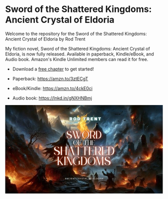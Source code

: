 # Sword of the Shattered Kingdoms: Ancient Crystal of Eldoria

Welcome to the repository for the Sword of the Shattered Kingdoms: Ancient Crystal of Eldoria by Rod Trent

My fiction novel, Sword of the Shattered Kingdoms: Ancient Crystal of Eldoria, is now fully released. Available in paperback, Kindle/eBook, and Audio book. Amazon's Kindle Unlimited members can read it for free.

* Download a <a href="https://github.com/rod-trent/SSK/blob/main/Free_Chapter/Sword%20of%20the%20Shattered%20Kingdoms-FreeChapter10.pdf" target="_blank">free chapter</a> to get started!

* Paperback: https://amzn.to/3ztECgT 

* eBook/Kindle: https://amzn.to/4ckE0ci 

* Audio book: https://lnkd.in/gNXHNBmj 

<p align="center"><img src="https://github.com/rod-trent/SSK/blob/main/Images/GitHub2.jpg"></center></p>
